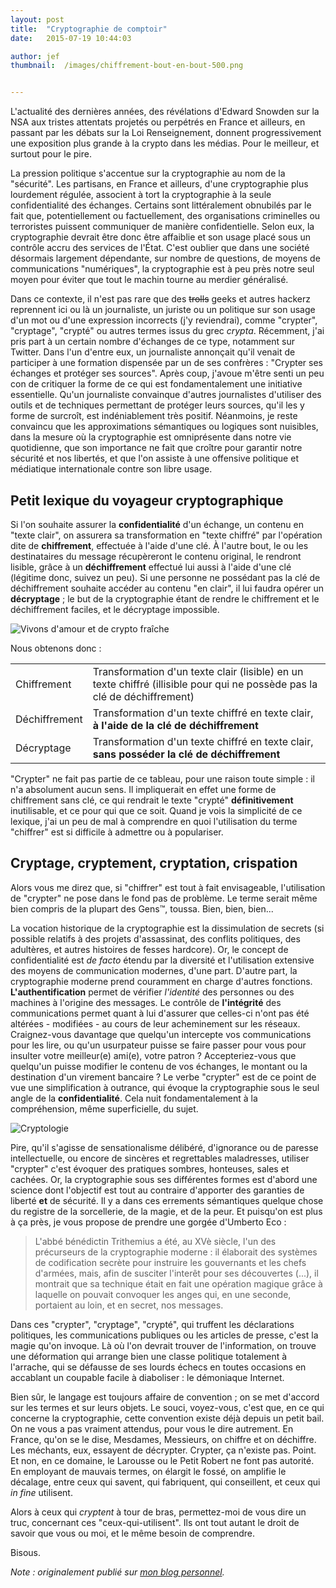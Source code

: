```yaml
---
layout: post
title:  "Cryptographie de comptoir"
date:   2015-07-19 10:44:03

author: jef
thumbnail:  /images/chiffrement-bout-en-bout-500.png


---
```

L'actualité des dernières années, des révélations d'Edward Snowden sur la NSA aux tristes attentats projetés ou perpétrés en France et ailleurs, en passant par les débats sur la Loi Renseignement, donnent progressivement une exposition plus grande à la crypto dans les médias. Pour le meilleur, et surtout pour le pire.

La pression politique s'accentue sur la cryptographie au nom de la "sécurité". Les partisans, en France et ailleurs, d'une cryptographie plus lourdement régulée, associent à tort la cryptographie à la seule confidentialité des échanges. Certains sont littéralement obnubilés par le fait que, potentiellement ou factuellement, des organisations criminelles ou terroristes puissent communiquer de manière confidentielle. Selon eux, la cryptographie devrait être donc être affaiblie et son usage placé sous un contrôle accru des services de l'État. C'est oublier que dans une société désormais largement dépendante, sur nombre de questions, de moyens de communications "numériques", la cryptographie est à peu près notre seul moyen pour éviter que tout le machin tourne au merdier généralisé.

Dans ce contexte, il n'est pas rare que des <del>trolls</del> geeks et autres hackerz reprennent ici ou là un journaliste, un juriste ou un politique sur son usage d'un mot ou d'une expression incorrects (j'y reviendrai), comme "crypter", "cryptage", "crypté" ou autres termes issus du grec _crypta_. Récemment, j'ai pris part à un certain nombre d'échanges de ce type, notamment sur Twitter. Dans l'un d'entre eux, un journaliste annonçait qu'il venait de participer à une formation dispensée par un de ses confrères : "Crypter ses échanges et protéger ses sources". Après coup, j'avoue m'être senti un peu con de critiquer la forme de ce qui est fondamentalement une initiative essentielle. Qu'un journaliste convainque d'autres journalistes d'utiliser des outils et de techniques permettant de protéger leurs sources, qu'il les y forme de surcroît, est indéniablement très positif. Néanmoins, je reste convaincu que les approximations sémantiques ou logiques sont nuisibles, dans la mesure où la cryptographie est omniprésente dans notre vie quotidienne, que son importance ne fait que croître pour garantir notre sécurité et nos libertés, et que l'on assiste à une offensive politique et médiatique internationale contre son libre usage.

## Petit lexique du voyageur cryptographique

Si l'on souhaite assurer la **confidentialité** d'un échange, un contenu en "texte clair", on assurera sa transformation en "texte chiffré" par l'opération dite de **chiffrement**, effectuée à l'aide d'une clé. À l'autre bout, le ou les destinataires du message récupèreront le contenu original, le rendront lisible, grâce à un **déchiffrement** effectué lui aussi à l'aide d'une clé (légitime donc, suivez un peu). Si une personne ne possédant pas la clé de déchiffrement souhaite accéder au contenu "en clair", il lui faudra opérer un **décryptage** ; le but de la cryptographie étant de rendre le chiffrement et le déchiffrement faciles, et le décryptage impossible.

![Vivons d'amour et de crypto fraîche](http://nonblocking.info/content/images/2015/07/chiffrement-bout-en-bout-1200.png)

Nous obtenons donc :

<table>
<tr>
<td>Chiffrement</td>
<td>Transformation d'un texte clair (lisible) en un texte chiffré (illisible pour qui ne possède pas la clé de déchiffrement)</td>
</tr>
<tr>
<td>Déchiffrement</td>
<td>Transformation d'un texte chiffré en texte clair, <strong>à l'aide de la clé de déchiffrement</strong></td>
</tr>
<tr>
<td>Décryptage</td>
<td>Transformation d'un texte chiffré en texte clair, <strong>sans posséder la clé de déchiffrement</strong></td>
</tr>
</table>

"Crypter" ne fait pas partie de ce tableau, pour une raison toute simple : il n'a absolument aucun sens. Il impliquerait en effet une forme de chiffrement sans clé, ce qui rendrait le texte "crypté" **définitivement** inutilisable, et ce pour qui que ce soit. Quand je vois la simplicité de ce lexique, j'ai un peu de mal à comprendre en quoi l'utilisation du terme "chiffrer" est si difficile à admettre ou à populariser.

## Cryptage, cryptement, cryptation, crispation

Alors vous me direz que, si "chiffrer" est tout à fait envisageable, l'utilisation de "crypter" ne pose dans le fond pas de problème. Le terme serait même bien compris de la plupart des Gens™, toussa. Bien, bien, bien...

La vocation historique de la cryptographie est la dissimulation de secrets (si possible relatifs à des projets d'assassinat, des conflits politiques, des adultères, et autres histoires de fesses hardcore). Or, le concept de confidentialité est _de facto_ étendu par la diversité et l'utilisation extensive des moyens de communication modernes, d'une part. D'autre part, la cryptographie moderne prend couramment en charge  d'autres fonctions. **L'authentification** permet de vérifier _l'identité_ des personnes ou des machines à l'origine des messages. Le contrôle de **l'intégrité** des communications permet quant à lui d'assurer que celles-ci n'ont pas été altérées - modifiées - au cours de leur acheminement sur les réseaux. Craignez-vous davantage que quelqu'un intercepte vos communications pour les lire, ou qu'un usurpateur puisse se faire passer pour vous pour insulter votre meilleur(e) ami(e), votre patron ? Accepteriez-vous que quelqu'un puisse modifier le contenu de vos échanges, le montant ou la destination d'un virement bancaire ? Le verbe "crypter" est de ce point de vue une simplification à outrance, qui évoque la cryptographie sous le seul angle de la **confidentialité**. Cela nuit fondamentalement à la compréhension, même superficielle, du sujet.

![Cryptologie](http://nonblocking.info/content/images/2015/07/crypto-tree-1280.png)

Pire, qu'il s'agisse de sensationalisme délibéré, d'ignorance ou de paresse intellectuelle, ou encore de sincères et regrettables maladresses, utiliser "crypter" c'est évoquer des pratiques sombres, honteuses, sales et cachées. Or, la cryptographie sous ses différentes formes est d'abord une science dont l'objectif est tout au contraire d'apporter des garanties de liberté **et** de sécurité. Il y a dans ces errements sémantiques quelque chose du registre de la sorcellerie, de la magie, et de la peur. Et puisqu'on est plus à ça près, je vous propose de prendre une gorgée d'Umberto Eco :

> L'abbé bénédictin Trithemius a été, au XVè siècle, l'un des précurseurs de la cryptographie moderne : il élaborait des systèmes de codification secrète pour instruire les gouvernants et les chefs d'armées, mais, afin de susciter l'interêt pour ses découvertes (...), il montrait que sa technique était en fait une opération magique grâce à laquelle on pouvait convoquer les anges qui, en une seconde, portaient au loin, et en secret, nos messages.

Dans ces "crypter", "cryptage", "crypté", qui truffent les déclarations politiques, les communications publiques ou les articles de presse, c'est la magie qu'on invoque. Là où l'on devrait trouver de l'information, on trouve une déformation qui arrange bien une classe politique totalement à l'arrache, qui se défausse de ses lourds échecs en toutes occasions en accablant un coupable facile à diaboliser : le démoniaque Internet.

Bien sûr, le langage est toujours affaire de convention ; on se met d'accord sur les termes et sur leurs objets. Le souci, voyez-vous, c'est que, en ce qui concerne la cryptographie, cette convention existe déjà depuis un petit bail. On ne vous a pas vraiment attendus, pour vous le dire autrement. En France, qu'on se le dise, Mesdames, Messieurs, on chiffre et on déchiffre. Les méchants, eux, essayent de décrypter. Crypter, ça n'existe pas. Point. Et non, en ce domaine, le Larousse ou le Petit Robert ne font pas autorité. En employant de mauvais termes, on élargit le fossé, on amplifie le décalage, entre ceux qui savent, qui fabriquent, qui conseillent, et ceux qui _in fine_ utilisent.

Alors à ceux qui _cryptent_ à tour de bras, permettez-moi de vous dire un truc, concernant ces "ceux-qui-utilisent". Ils ont tout autant le droit de savoir que vous ou moi, et le même besoin de comprendre.

Bisous.

_Note : originalement publié sur [mon blog personnel](http://nonblocking.info/cryptographie-de-comptoir/)._
